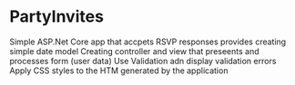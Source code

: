 # PartyInvites
Simple ASP.Net Core app that accpets RSVP responses
	provides creating simple date model
	Creating controller and view that preseents and processes form (user data)
	Use Validation adn display validation errors
	Apply CSS styles to the HTM generated by the application